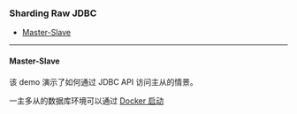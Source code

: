 ### Sharding Raw JDBC

- [Master-Slave](#Master-Slave)
  
- - -

#### Master-Slave
该 demo 演示了如何通过 JDBC API 访问主从的情景。

一主多从的数据库环境可以通过 [Docker 启动](https://github.com/taojintianxia/cornucopia/blob/master/doc/docker/shardingsphere/README.md)